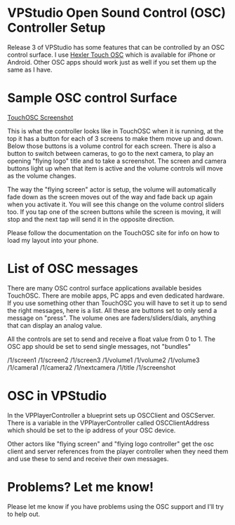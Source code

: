 # VPStudio Open Sound Control (OSC) Controller Setup

Release 3 of VPStudio has some features that can be controlled by an OSC control surface.  I use [Hexler Touch OSC](https://hexler.net/products/touchosc) which is available for iPhone or Android.  Other OSC apps should work just as well if you set them up the same as I have.

# Sample OSC control Surface 

[TouchOSC Screenshot](./Screenshot1.jpg)

This is what the controller looks like in TouchOSC when it is running, at the top it has a button for each of 3 screens to make them move up and down.  Below those buttons is a volume control for each screen.  There is also a button to switch between cameras, to go to the next camera, to play an opening "flying logo" title and to take a screenshot.  The screen and camera buttons light up when that item is active and the volume controls will move as the volume changes.

The way the "flying screen" actor is setup, the volume will automatically fade down as the screen moves out of the way and fade back up again when you activate it.  You will see this change on the volume control sliders too.  If you tap one of the screen buttons while the screen is moving, it will stop and the next tap will send it in the opposite direction.

Please follow the documentation on the TouchOSC site for info on how to load my layout into your phone.

# List of OSC messages

There are many OSC control surface applications available besides TouchOSC.  There are mobile apps, PC apps and even dedicated hardware.  If you use something other than TouchOSC you will have to set it up to send the right messages, here is a list.  All these are buttons set to only send a message on "press".  The volume ones are faders/sliders/dials, anything that can display an analog value.

All the controls are set to send and receive a float value from 0 to 1.  The OSC app should be set to send single messages, not "bundles"

/1/screen1
/1/screen2
/1/screen3
/1/volume1
/1/volume2
/1/volume3
/1/camera1
/1/camera2
/1/nextcamera
/1/title
/1/screenshot

# OSC in VPStudio

In the VPPlayerController a blueprint sets up OSCClient and OSCServer.  There is a variable in the VPPlayerController called OSCClientAddress which should be set to the ip address of your OSC device.

Other actors like "flying screen" and "flying logo controller" get the osc client and server references from the player controller when they need them and use these to send and receive their own messages.

# Problems? Let me know!

Please let me know if you have problems using the OSC support and I'll try to help out.